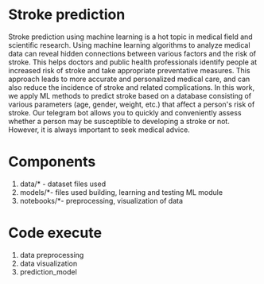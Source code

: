 # Stroke prediction
Stroke prediction using machine learning is a hot topic in medical field and scientific research. Using machine learning algorithms to analyze medical data can reveal hidden connections between various factors and the risk of stroke. This helps doctors and public health professionals identify people at increased risk of stroke and take appropriate preventative measures. This approach leads to more accurate and personalized medical care, and can also reduce the incidence of stroke and related complications. In this work, we apply ML methods to predict stroke based on a database consisting of various parameters (age, gender, weight, etc.) that affect a person's risk of stroke. Our telegram bot allows you to quickly and conveniently assess whether a person may be susceptible to developing a stroke or not. However, it is always important to seek medical advice.
# Components
1. data/* - dataset files used
2. models/*- files used  building, learning and testing ML module
3. notebooks/*- preprocessing, visualization of data
# Code execute
1. data preprocessing
2. data visualization
3. prediction_model
